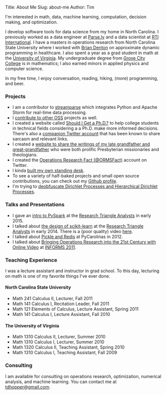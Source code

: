 Title: About Me
Slug: about-me
Author: Tim

I'm interested in math, data, machine learning, computation, decision making, and optimization.

I develop software tools for data science from my home in North Carolina. I previously worked as a data engineer at [Parse.ly](http://parse.ly) and a data scientist at [RTI International](http://www.rti.org/ "RTI International"). I have a masters in operations research from North Carolina State University where I worked with [Brian Denton](http://sitemaker.umich.edu/btdenton/home) on approximate dynamic programming in healthcare. I also spent a year as a grad student in math at the [University of Virginia](http://www.math.virginia.edu "Department of Mathematics, U.Va."). My undergraduate degree from [Grove City College](http://www.gcc.edu/Pages/Grove-City-College.aspx "Grove City College") is in mathematics; I also earned minors in applied physics and computer science.

In my free time, I enjoy conversation, reading, hiking, (more) programming, and beer.

### Projects

* I am a contributor to [streamparse](https://github.com/Parsely/streamparse "Parsely/streamparse · GitHub") which integrates Python and Apache Storm for real-time data processing.
* I [contribute to other OSS](https://github.com/pulls?utf8=✓&q=is%3Apr+author%3Atdhopper++is%3Amerged) projects as well.
* I created a website called [Should I Get a Ph.D.?](http://shouldigetaphd.com "Should I Get A Ph.D.?") to help college students in technical fields considering a a Ph.D. make more informed decisions. There's also a [companion Twitter account](https://twitter.com/shouldyougetphd "Should You Get a PhD (@ShouldYouGetPhD) | Twitter") that has been known to share sarcasm and relevant links.
* I created a [website to share the writings of my late grandfather and great-grandfather](http://joseph-hopper.com "Joseph-Hopper.com") who were both prolific Presbyterian missionaries and theologians.
* I created the [Operations Research Fact (@ORMSFact)](https://twitter.com/ormsfact "Operations Research  (@ORMSFact) | Twitter") account on Twitter.
* I kinda [built my own standing desk](https://plus.google.com/photos/118317721686581801159/albums/5885822848717804001 "None").
* To see a variety of half-baked projects and small open source contributions, you can check out my [Github profile](https://github.com/tdhopper?tab=repositories "tdhopper (Timothy Hopper)").
* I'm trying to [deobfuscate Dirichlet Processes and Hierarchical Dirichlet Processes](https://github.com/tdhopper/notes-on-dirichlet-processes).

### Talks and Presentations

* I gave an [intro to PySpark](http://nbviewer.ipython.org/format/slides/github/tdhopper/rta-pyspark-presentation/blob/master/slides.ipynb#/) at the [Research Triangle Analysts](http://www.rtpanalysts.org/home/ "Research Triangle Analysts") in early 2015.
* I talked about [the design of scikit-learn](http://nbviewer.ipython.org/format/slides/github/tdhopper/Research-Triangle-Analysts--Intro-to-scikit-learn/blob/master/Intro%20to%20Scikit-Learn.ipynb#/) at the [Research Triangle Analysts](http://www.rtpanalysts.org/home/ "Research Triangle Analysts | Analysts in the Research Triangle Region of North Carolina") in early 2014. There is a (poor quality) video [here](https://www.youtube.com/watch?v=2kx19t8bNMU).
* I talked about [Pickle and Redis](http://nbviewer.ipython.org/github/tdhopper/Pickle-and-Redis/blob/master/Pickle%20and%20Redis.ipynb "") at PyCarolinas in 2012.
* I talked about [Bringing Operations Research into the 21st Century with Online Video](https://www.youtube.com/watch?v=0gfBH4mC_iU) at [INFORMS 2011](http://meetings2.informs.org/charlotte2011/ "INFORMS Annual Meeting | 13th November 2011").

### Teaching Experience

I was a lecture assistant and instructor in grad school. To this day, lecturing on math is one of my favorite things I've ever done.

#### North Carolina State University

* Math 241 Calculus II, Lecturer, Fall 2011
* Math 141 Calculus I, Recitation Leader, Fall 2011
* Math 121 Elements of Calculus, Lecture Assistant, Spring 2011
* Math 141 Calculus I, Lecture Assistant, Fall 2010

#### The University of Virginia

* Math 1310 Calculus II, Lecturer, Summer 2010
* Math 1310 Calculus I, Lecturer, Summer 2010
* Math 1320 Calculus II, Teaching Assistant, Spring 2010
* Math 1310 Calculus I, Teaching Assistant, Fall 2009


### Consulting

I am available for consulting on operations research, optimization, numerical analysis, and machine learning. You can contact me at [tdhopper@gmail.com](mailto:tdhopper@gmail.com).
